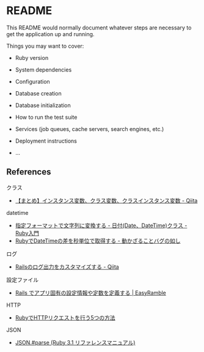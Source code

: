 # README

This README would normally document whatever steps are necessary to get the
application up and running.

Things you may want to cover:

* Ruby version

* System dependencies

* Configuration

* Database creation

* Database initialization

* How to run the test suite

* Services (job queues, cache servers, search engines, etc.)

* Deployment instructions

* ...

## References

クラス

* [【まとめ】インスタンス変数、クラス変数、クラスインスタンス変数 - Qiita](https://qiita.com/mogulla3/items/cd4d6e188c34c6819709)

datetime

* [指定フォーマットで文字列に変換する - 日付(Date、DateTime)クラス - Ruby入門](https://www.javadrive.jp/ruby/date_class/index5.html)
* [RubyでDateTimeの差を秒単位で取得する - 動かざることバグの如し](https://thr3a.hatenablog.com/entry/20180215/1518698637)

ログ

* [Railsのログ出力をカスタマイズする - Qiita](https://qiita.com/tai_gt/items/036b9341f9fc7964522a)

設定ファイル

* [Rails でアプリ固有の設定情報や定数を定義する | EasyRamble](https://easyramble.com/define-configs-on-rails.html)

HTTP

* [RubyでHTTPリクエストを行う5つの方法](https://www.twilio.com/blog/5-ways-make-http-requests-ruby-jp)

JSON

* [JSON.#parse (Ruby 3.1 リファレンスマニュアル)](https://docs.ruby-lang.org/ja/latest/method/JSON/m/parse.html)
